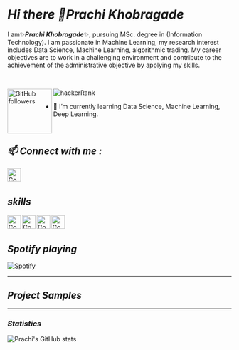 
# *Hi there 👋Prachi Khobragade*



I am✨***Prachi Khobragade***✨, pursuing MSc. degree in (Information Technology). I am passionate in Machine Learning, my research interest includes Data Science, Machine Learning, algorithmic trading. My career objectives are to work in a challenging environment and contribute to the achievement of the administrative objective by applying my skills.



<br/>


<img align="left" width="100px" alt="GitHub followers" src="https://img.shields.io/github/followers/CoderSoul-Prch?style=social"/>[<img align="left" alt = "hackerRank" src="https://img.shields.io/badge/HackRank-Programming-green" />][websitea]
  





[websitea]: https://www.hackerrank.com/prachi_raju123
</br>
- 🌱 I’m currently learning Data Science, Machine Learning, Deep Learning.

<br/>

## ***📫 Connect with me :***

  [<img align="left" width="30px" alt="CoderSoul-Prch | LinkedIn" src="https://cdn.jsdelivr.net/npm/simple-icons@v3/icons/linkedin.svg" color="blue"/>][linkedin]  
<br />



## ***skills***

<img align="left" width="30px" alt="CoderSoul-Prch | LinkedIn" src="https://simpleicons.org/icons/python.svg"/>
<img align="left" width="30px" alt="CoderSoul-Prch | LinkedIn" src="https://simpleicons.org/icons/django.svg"/>
<img align="left" width="30px" alt="CoderSoul-Prch | LinkedIn" src="https://simpleicons.org/icons/mongodb.svg"/>
<img align="left" width="30px" alt="CoderSoul-Prch | LinkedIn" src="https://simpleicons.org/icons/postgresql.svg"/>


[linkedin]: https://www.linkedin.com/in/prachi-khobragade-90029716b



<br />
<br />

## ***Spotify playing***

[![Spotify](https://novatorem-rho-nine.vercel.app/api/spotify)](https://open.spotify.com/user/Rohit)
<br />

---

## ***Project Samples***




---



### *Statistics*
 <img align="left" alt="Prachi's GitHub stats" src="https://github-readme-stats-seven-neon.vercel.app/api?username=CoderSoul-Prch&show_icons=False&hide_border=True"/>
